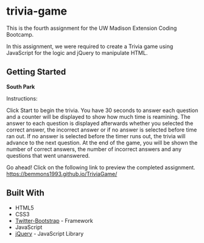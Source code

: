 # trivia-game

This is the fourth assignment for the UW Madison Extension Coding Bootcamp.

In this assignment, we were required to create a Trivia game using JavaScript for the logic and jQuery to manipulate HTML. 

## Getting Started

**South Park**

Instructions:

Click Start to begin the trivia.
You have 30 seconds to answer each question and a counter will be displayed to show how much time is reamining.
The answer to each question is displayed afterwards whether you selected the correct answer, the incorrect answer or if no answer is selected before time ran out.
If no answer is selected before the timer runs out, the trivia will advance to the next question.
At the end of the game, you will be shown the number of correct answers, the number of incorrect answers and any questions that went unanswered.

Go ahead! Click on the following link to preview the completed assignment.  
  https://bemmons1993.github.io/TriviaGame/

## Built With

* HTML5
* CSS3
* [Twitter-Bootstrap](http://getbootstrap.com/) - Framework
* JavaScript 
* [jQuery](https://api.jquery.com/) - JavaScript Library


